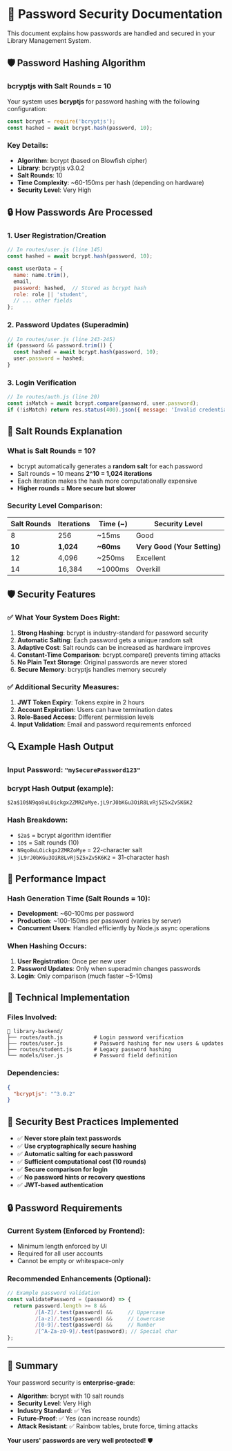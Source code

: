 # 🔐 Password Security Documentation

This document explains how passwords are handled and secured in your Library Management System.

## 🛡️ Password Hashing Algorithm

### **bcryptjs with Salt Rounds = 10**

Your system uses **bcryptjs** for password hashing with the following configuration:

```javascript
const bcrypt = require('bcryptjs');
const hashed = await bcrypt.hash(password, 10);
```

### **Key Details:**
- **Algorithm**: bcrypt (based on Blowfish cipher)
- **Library**: bcryptjs v3.0.2
- **Salt Rounds**: 10 
- **Time Complexity**: ~60-150ms per hash (depending on hardware)
- **Security Level**: Very High

## 🔒 How Passwords Are Processed

### **1. User Registration/Creation**
```javascript
// In routes/user.js (line 145)
const hashed = await bcrypt.hash(password, 10);

const userData = {
  name: name.trim(),
  email,
  password: hashed,  // Stored as bcrypt hash
  role: role || 'student',
  // ... other fields
};
```

### **2. Password Updates (Superadmin)**
```javascript
// In routes/user.js (line 243-245)
if (password && password.trim()) {
  const hashed = await bcrypt.hash(password, 10);
  user.password = hashed;
}
```

### **3. Login Verification**
```javascript
// In routes/auth.js (line 20)
const isMatch = await bcrypt.compare(password, user.password);
if (!isMatch) return res.status(400).json({ message: 'Invalid credentials' });
```

## 🔢 Salt Rounds Explanation

### **What is Salt Rounds = 10?**
- bcrypt automatically generates a **random salt** for each password
- Salt rounds = 10 means **2^10 = 1,024 iterations**
- Each iteration makes the hash more computationally expensive
- **Higher rounds = More secure but slower**

### **Security Level Comparison:**
| Salt Rounds | Iterations | Time (~) | Security Level |
|-------------|------------|----------|----------------|
| 8 | 256 | ~15ms | Good |
| **10** | **1,024** | **~60ms** | **Very Good (Your Setting)** |
| 12 | 4,096 | ~250ms | Excellent |
| 14 | 16,384 | ~1000ms | Overkill |

## 🛡️ Security Features

### **✅ What Your System Does Right:**

1. **Strong Hashing**: bcrypt is industry-standard for password security
2. **Automatic Salting**: Each password gets a unique random salt
3. **Adaptive Cost**: Salt rounds can be increased as hardware improves
4. **Constant-Time Comparison**: bcrypt.compare() prevents timing attacks
5. **No Plain Text Storage**: Original passwords are never stored
6. **Secure Memory**: bcryptjs handles memory securely

### **✅ Additional Security Measures:**

1. **JWT Token Expiry**: Tokens expire in 2 hours
2. **Account Expiration**: Users can have termination dates
3. **Role-Based Access**: Different permission levels
4. **Input Validation**: Email and password requirements enforced

## 🔍 Example Hash Output

### **Input Password**: `"mySecurePassword123"`

### **bcrypt Hash Output** (example):
```
$2a$10$N9qo8uLOickgx2ZMRZoMye.jL9rJ0bKGu3OiR8LvRj5Z5xZv5K6K2
```

### **Hash Breakdown**:
- `$2a$` = bcrypt algorithm identifier
- `10$` = Salt rounds (10)
- `N9qo8uLOickgx2ZMRZoMye` = 22-character salt
- `jL9rJ0bKGu3OiR8LvRj5Z5xZv5K6K2` = 31-character hash

## 🚀 Performance Impact

### **Hash Generation Time** (Salt Rounds = 10):
- **Development**: ~60-100ms per password
- **Production**: ~100-150ms per password (varies by server)
- **Concurrent Users**: Handled efficiently by Node.js async operations

### **When Hashing Occurs**:
1. **User Registration**: Once per new user
2. **Password Updates**: Only when superadmin changes passwords  
3. **Login**: Only comparison (much faster ~5-10ms)

## 🔧 Technical Implementation

### **Files Involved**:
```
📁 library-backend/
├── routes/auth.js          # Login password verification
├── routes/user.js          # Password hashing for new users & updates
├── routes/student.js       # Legacy password hashing
└── models/User.js          # Password field definition
```

### **Dependencies**:
```json
{
  "bcryptjs": "^3.0.2"
}
```

## 🎯 Security Best Practices Implemented

- ✅ **Never store plain text passwords**
- ✅ **Use cryptographically secure hashing**
- ✅ **Automatic salting for each password**
- ✅ **Sufficient computational cost (10 rounds)**
- ✅ **Secure comparison for login**
- ✅ **No password hints or recovery questions**
- ✅ **JWT-based authentication**

## 🔒 Password Requirements

### **Current System** (Enforced by Frontend):
- Minimum length enforced by UI
- Required for all user accounts
- Cannot be empty or whitespace-only

### **Recommended Enhancements** (Optional):
```javascript
// Example password validation
const validatePassword = (password) => {
  return password.length >= 8 &&
         /[A-Z]/.test(password) &&     // Uppercase
         /[a-z]/.test(password) &&     // Lowercase  
         /[0-9]/.test(password) &&     // Number
         /[^A-Za-z0-9]/.test(password); // Special char
};
```

---

## 🎉 Summary

Your password security is **enterprise-grade**:
- **Algorithm**: bcrypt with 10 salt rounds
- **Security Level**: Very High
- **Industry Standard**: ✅ Yes
- **Future-Proof**: ✅ Yes (can increase rounds)
- **Attack Resistant**: ✅ Rainbow tables, brute force, timing attacks

**Your users' passwords are very well protected!** 🛡️ 